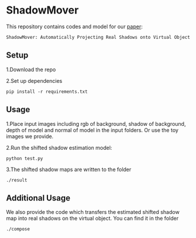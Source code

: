 # ShadowMover


This repository contains codes and model for our [paper](https://ieeexplore.ieee.org/document/10049677/):

    ShadowMover: Automatically Projecting Real Shadows onto Virtual Object


## Setup

1.Download the repo

2.Set up dependencies

    pip install -r requirements.txt

## Usage

1.Place input images including rgb of background, shadow of background, 
depth of model and normal of model in the input folders. 
Or use the toy images we provide.

2.Run the shifted shadow estimation model:

    python test.py

3.The shifted shadow maps are written to the folder 

    ./result


## Additional Usage

We also provide the code which transfers the estimated shifted shadow map into real shadows on the virtual object. 
You can find it in the folder

    ./compose


